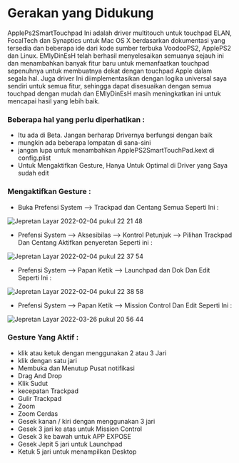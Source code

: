# Gerakan yang Didukung

 ApplePs2SmartTouchpad Ini adalah driver multitouch untuk touchpad ELAN, FocalTech dan Synaptics untuk Mac OS X berdasarkan dokumentasi yang tersedia dan beberapa ide dari kode sumber terbuka VoodooPS2, ApplePS2 dan Linux. EMlyDinEsH telah berhasil menyelesaikan semuanya sejauh ini dan menambahkan banyak fitur baru untuk memanfaatkan touchpad sepenuhnya untuk membuatnya dekat dengan touchpad Apple dalam segala hal. Juga driver Ini diimplementasikan dengan logika universal saya sendiri untuk semua fitur, sehingga dapat disesuaikan dengan semua touchpad dengan mudah dan EMlyDinEsH masih meningkatkan ini untuk mencapai hasil yang lebih baik. 

### Beberapa hal yang perlu diperhatikan :

- Itu ada di Beta. Jangan berharap Drivernya berfungsi dengan baik
- mungkin ada beberapa lompatan di sana-sini
- jangan lupa untuk menambahkan ApplePS2SmartTouchPad.kext di config.plist
- Untuk Mengaktifkan Gesture, Hanya Untuk Optimal di Driver yang Saya sudah edit

### Mengaktifkan Gesture :

- Buka Prefensi System --> Trackpad dan Centang Semua Seperti Ini : 

![Jepretan Layar 2022-02-04 pukul 22 21 48](https://user-images.githubusercontent.com/89202419/152557242-0fbd0d91-0cf8-46a8-9b1e-d0213db6975e.png)

- Prefensi System --> Aksesibilas --> Kontrol Petunjuk --> Pilihan Trackpad Dan Centang Aktifkan penyeretan Seperti ini :

![Jepretan Layar 2022-02-04 pukul 22 37 54](https://user-images.githubusercontent.com/89202419/152557424-f85e7e1c-6477-42f3-86a4-315248457c95.png)

- Prefensi System --> Papan Ketik --> Launchpad dan Dok  Dan Edit Seperti Ini : 

![Jepretan Layar 2022-02-04 pukul 22 38 58](https://user-images.githubusercontent.com/89202419/152557609-9a63338b-d948-4d04-8281-0f932d68f805.png)

- Prefensi System --> Papan Ketik --> Mission Control Dan Edit Seperti Ini :

![Jepretan Layar 2022-03-26 pukul 20 56 44](https://user-images.githubusercontent.com/89202419/160242730-59f11570-7c98-4f4e-ac8e-a5bf004b9cb0.png)

### Gesture Yang Aktif :

- klik atau ketuk dengan menggunakan 2 atau 3 Jari
- klik dengan satu jari
- Membuka dan Menutup Pusat notifikasi
- Drag And Drop
- Klik Sudut
- kecepatan Trackpad
- Gulir Trackpad
- Zoom
- Zoom Cerdas
- Gesek kanan / kiri dengan menggunakan 3 jari
- Gesek 3 jari ke atas untuk Mission Control
- Gesek 3 ke bawah untuk APP EXPOSE
- Gesek Jepit 5 jari untuk Launchpad
- Ketuk 5 jari untuk menampilkan Desktop

